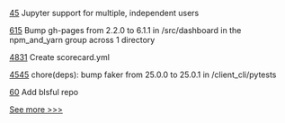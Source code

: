 
[45](https://github.com/hyperledger-labs/pdo-contracts/pull/45) Jupyter support for multiple, independent users

[615](https://github.com/hyperledger/cello/pull/615) Bump gh-pages from 2.2.0 to 6.1.1 in /src/dashboard in the npm_and_yarn group across 1 directory

[4831](https://github.com/hyperledger/fabric/pull/4831) Create scorecard.yml

[4545](https://github.com/hyperledger/iroha/pull/4545) chore(deps): bump faker from 25.0.0 to 25.0.1 in /client_cli/pytests

[60](https://github.com/hyperledger-labs/governance/pull/60) Add blsful repo


[See more >>>](https://start-here.hyperledger.org/pull-requests)
